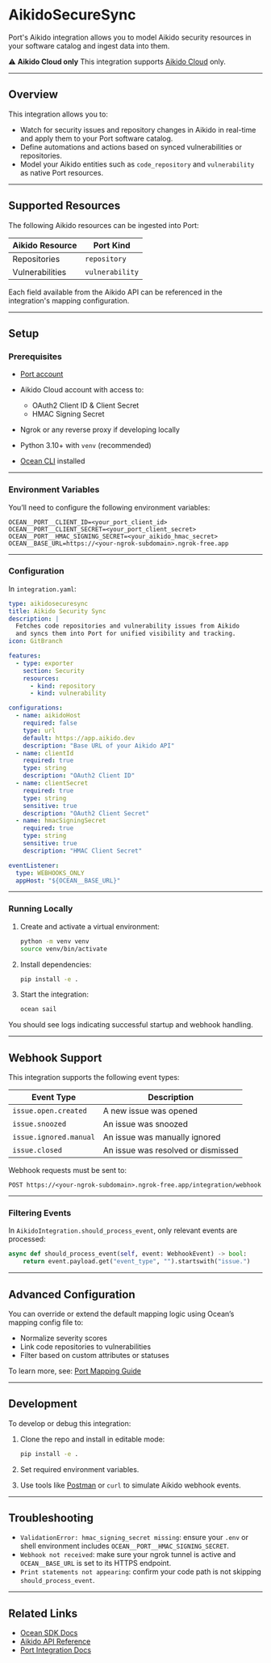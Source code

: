 # AikidoSecureSync

Port's Aikido integration allows you to model Aikido security resources in your software catalog and ingest data into them.

⚠️ **Aikido Cloud only**
This integration supports [Aikido Cloud](https://app.aikido.dev) only.

---

## Overview

This integration allows you to:

* Watch for security issues and repository changes in Aikido in real-time and apply them to your Port software catalog.
* Define automations and actions based on synced vulnerabilities or repositories.
* Model your Aikido entities such as `code_repository` and `vulnerability` as native Port resources.

---

## Supported Resources

The following Aikido resources can be ingested into Port:

| Aikido Resource | Port Kind       |
|-----------------|-----------------|
| Repositories    | `repository`    |
| Vulnerabilities | `vulnerability` |

Each field available from the Aikido API can be referenced in the integration's mapping configuration.

---

## Setup

### Prerequisites

* [Port account](https://app.port.io)
* Aikido Cloud account with access to:

  * OAuth2 Client ID & Client Secret
  * HMAC Signing Secret
* Ngrok or any reverse proxy if developing locally
* Python 3.10+ with `venv` (recommended)
* [Ocean CLI](https://ocean.getport.io/install-ocean/) installed

---

### Environment Variables

You’ll need to configure the following environment variables:

```env
OCEAN__PORT__CLIENT_ID=<your_port_client_id>
OCEAN__PORT__CLIENT_SECRET=<your_port_client_secret>
OCEAN__PORT__HMAC_SIGNING_SECRET=<your_aikido_hmac_secret>
OCEAN__BASE_URL=https://<your-ngrok-subdomain>.ngrok-free.app
```

---

### Configuration

In `integration.yaml`:

```yaml
type: aikidosecuresync
title: Aikido Security Sync
description: |
  Fetches code repositories and vulnerability issues from Aikido
  and syncs them into Port for unified visibility and tracking.
icon: GitBranch

features:
  - type: exporter
    section: Security
    resources:
      - kind: repository
      - kind: vulnerability

configurations:
  - name: aikidoHost
    required: false
    type: url
    default: https://app.aikido.dev
    description: "Base URL of your Aikido API"
  - name: clientId
    required: true
    type: string
    description: "OAuth2 Client ID"
  - name: clientSecret
    required: true
    type: string
    sensitive: true
    description: "OAuth2 Client Secret"
  - name: hmacSigningSecret
    required: true
    type: string
    sensitive: true
    description: "HMAC Client Secret"

eventListener:
  type: WEBHOOKS_ONLY
  appHost: "${OCEAN__BASE_URL}"
```

---

### Running Locally

1. Create and activate a virtual environment:

   ```bash
   python -m venv venv
   source venv/bin/activate
   ```

2. Install dependencies:

   ```bash
   pip install -e .
   ```

3. Start the integration:

   ```bash
   ocean sail
   ```

You should see logs indicating successful startup and webhook handling.

---

## Webhook Support

This integration supports the following event types:

| Event Type             | Description                        |
| ---------------------- | ---------------------------------- |
| `issue.open.created`   | A new issue was opened             |
| `issue.snoozed`        | An issue was snoozed               |
| `issue.ignored.manual` | An issue was manually ignored      |
| `issue.closed`         | An issue was resolved or dismissed |

Webhook requests must be sent to:

```
POST https://<your-ngrok-subdomain>.ngrok-free.app/integration/webhook
```

---

### Filtering Events

In `AikidoIntegration.should_process_event`, only relevant events are processed:

```python
async def should_process_event(self, event: WebhookEvent) -> bool:
    return event.payload.get("event_type", "").startswith("issue.")
```

---

## Advanced Configuration

You can override or extend the default mapping logic using Ocean’s mapping config file to:

* Normalize severity scores
* Link code repositories to vulnerabilities
* Filter based on custom attributes or statuses

To learn more, see: [Port Mapping Guide](https://docs.port.io/build-your-software-catalog/sync-data-to-catalog/#mapping)

---

## Development

To develop or debug this integration:

1. Clone the repo and install in editable mode:

   ```bash
   pip install -e .
   ```

2. Set required environment variables.

3. Use tools like [Postman](https://www.postman.com/) or `curl` to simulate Aikido webhook events.

---

## Troubleshooting

* `ValidationError: hmac_signing_secret missing`: ensure your `.env` or shell environment includes `OCEAN__PORT__HMAC_SIGNING_SECRET`.
* `Webhook not received`: make sure your ngrok tunnel is active and `OCEAN__BASE_URL` is set to its HTTPS endpoint.
* `Print statements not appearing`: confirm your code path is not skipping `should_process_event`.

---

## Related Links

* [Ocean SDK Docs](https://ocean.getport.io)
* [Aikido API Reference](https://docs.aikido.dev)
* [Port Integration Docs](https://docs.port.io)
